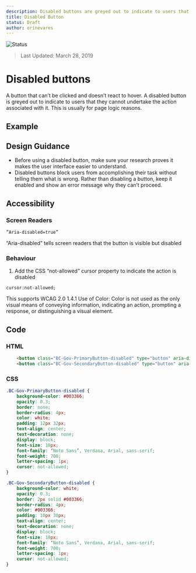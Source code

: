 ```yaml
---
description: Disabled buttons are greyed out to indicate to users that they cannot undertake the action associated with it.
title: Disabled Button
status: Draft
author: orinevares
---
```


![Status](https://img.shields.io/badge/Recommended-Draft-orange.svg)
> Last Updated: March 28, 2019

# Disabled buttons

A button that can’t be clicked and doesn’t react to hover. A disabled button is greyed out to indicate to users that they cannot undertake the action associated with it. This is usually for page logic reasons.

## Example

<component-preview path="components/disabled_button/sample.html" height="200px" width="800px"> </component-preview>

## Design Guidance

* Before using a disabled button, make sure your research proves it makes the user interface easier to understand.
* Disabled buttons block users from accomplishing their task without telling them what is wrong. Rather than disabling a button, keep it enabled and show an error message why they can’t proceed. 

## Accessibility

### Screen Readers

` ”Aria-disabled=true” `

“Aria-disabled” tells screen readers that the button is visible but disabled

### Behaviour
1. Add the CSS “not-allowed” cursor property to indicate the action is disabled

`cursor:not-allowed;`

This supports WCAG 2.0 1.4.1 Use of Color: Color is not used as the only visual means of conveying information, indicating an action, prompting a response, or distinguishing a visual element.

## Code

### HTML

```html
    <button class="BC-Gov-PrimaryButton-disabled" type="button" aria-disabled="true" name="button" disabled>Submit</button>
    <button class="BC-Gov-SecondaryButton-disabled" type="button" aria-disabled="true" name="button" disabled>Cancel</button>
```

### CSS

```css
.BC-Gov-PrimaryButton-disabled {
    background-color: #003366;
    opacity: 0.3;
    border: none;
    border-radius: 4px;
    color: white;
    padding: 12px 32px;
    text-align: center;
    text-decoration: none;
    display: block;
    font-size: 18px;
    font-family: ‘Noto Sans’, Verdana, Arial, sans-serif;
    font-weight: 700;
    letter-spacing: 1px;
    cursor: not-allowed;
}

.BC-Gov-SecondaryButton-disabled {
    background-color: white;
    opacity: 0.3;
    border: 2px solid #003366;
    border-radius: 4px;
    color: #003366;
    padding: 10px 30px;
    text-align: center;
    text-decoration: none;
    display: block;
    font-size: 18px;
    font-family: ‘Noto Sans’, Verdana, Arial, sans-serif;
    font-weight: 700;
    letter-spacing: 1px;
    cursor: not-allowed;
}

```
